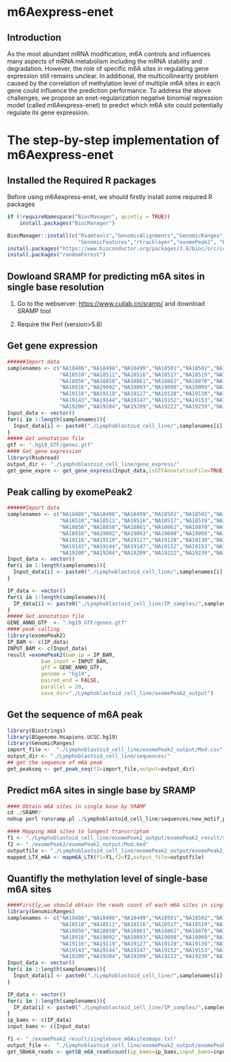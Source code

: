 # m6Aexpress-enet
## Introduction
As the most abundant mRNA modification, m6A controls and influences many aspects of mRNA metabolism including the mRNA stability and degradation. However, the role of specific m6A sites in regulating gene expression still remains unclear. In additional, the multicollinearity problem caused by the correlation of methylation level of multiple m6A sites in each gene could influence the prediction performance. To address the above challenges, we propose an enet-regularization negative binomial regression model (called m6Aexpress-enet) to predict which m6A site could potentially regulate its gene expression. 
# The step-by-step implementation of m6Aexpress-enet
## Installed the Required R packages
Before using m6Aexpress-enet, we should firstly install some required R packages
```r
if (!requireNamespace("BiocManager", quietly = TRUE))
    install.packages("BiocManager")

BiocManager::install(c("Rsamtools","GenomicAlignments","GenomicRanges",
                       "GenomicFeatures","rtracklayer","exomePeak2", "Rsubread","Biostrings","BSgenome.Hsapiens.UCSC.hg19"))
install.packages("https://www.bioconductor.org/packages/3.8/bioc/src/contrib/DESeq_1.34.1.tar.gz", repos = NULL, type="source")
install.packages("randomForest")
```
## Dowloand SRAMP for predicting m6A sites in single base resolution
1. Go to the webserver: https://www.cuilab.cn/sramp/ and download SRAMP tool

2. Require the Perl (version>5.8)

## Get gene expression
```r
######Import data
samplenames <- c("NA18486","NA18498","NA18499","NA18501","NA18502","NA18504","NA18505","NA18507","NA18508",
                 "NA18510","NA18511","NA18516","NA18517","NA18519","NA18522","NA18523","NA18852","NA18855",
                 "NA18856","NA18858","NA18861","NA18862","NA18870","NA18907","NA18909","NA18912","NA18913",
                 "NA18916","NA19092","NA19093","NA19098","NA19099","NA19101","NA19102","NA19108","NA19114",
                 "NA19116","NA19119","NA19127","NA19128","NA19130","NA19131","NA19137","NA19138","NA19140",
                 "NA19143","NA19144","NA19147","NA19152","NA19153","NA19159","NA19160","NA19192","NA19193",
                 "NA19200","NA19204","NA19209","NA19222","NA19239","NA19257")
Input_data <- vector()
for(i in 1:length(samplenames)){
  Input_data[i] <- paste0("./Lymphoblastoid_cell_line/",samplenames[i],"/",samplenames[i],"Aligned.sortedByCoord.out.bam")
}
##### Get annotation file
gtf <- ".hg19_GTF/genes.gtf"
#### Get gene expression
library(Rsubread)
output_dir <- "./Lymphoblastoid_cell_line/gene_express/"
get_gene_expre <- get_gene_express(Input_data,isGTFAnnotationFile=TRUE,GTF.featureType="exon",GTF.attrType="gene_name", annot.ext = gtf, isPairedEnd=F, nthreads=20,output=output_dir)
```

## Peak calling by exomePeak2
```r
######Import data
samplenames <- c("NA18486","NA18498","NA18499","NA18501","NA18502","NA18504","NA18505","NA18507","NA18508",
                 "NA18510","NA18511","NA18516","NA18517","NA18519","NA18522","NA18523","NA18852","NA18855",
                 "NA18856","NA18858","NA18861","NA18862","NA18870","NA18907","NA18909","NA18912","NA18913",
                 "NA18916","NA19092","NA19093","NA19098","NA19099","NA19101","NA19102","NA19108","NA19114",
                 "NA19116","NA19119","NA19127","NA19128","NA19130","NA19131","NA19137","NA19138","NA19140",
                 "NA19143","NA19144","NA19147","NA19152","NA19153","NA19159","NA19160","NA19192","NA19193",
                 "NA19200","NA19204","NA19209","NA19222","NA19239","NA19257")
Input_data <- vector()
for(i in 1:length(samplenames)){
  Input_data[i] <- paste0("./Lymphoblastoid_cell_line/",samplenames[i],"/",samplenames[i],"Aligned.sortedByCoord.out.bam")
}

IP_data <- vector()
for(i in 1:length(samplenames)){
  IP_data[i] <- paste0("./Lymphoblastoid_cell_line/IP_samples/",samplenames[i],"_IPAligned.sortedByCoord.out.bam")
}
##### Get annotation file
GENE_ANNO_GTF  <- ".hg19_GTF/genes.gtf"
#### peak calling
library(exomePeak2)
IP_BAM <- c(IP_data)
INPUT_BAM <- c(Input_data)
result =exomePeak2(bam_ip = IP_BAM,
           bam_input = INPUT_BAM,
           gff = GENE_ANNO_GTF,
           genome = "hg19",
           paired_end = FALSE,
           parallel = 20,
           save_dir="./Lymphoblastoid_cell_line/exomePeak2_output")
```
## Get the sequence of m6A peak
```r
library(Biostrings)
library(BSgenome.Hsapiens.UCSC.hg19)
library(GenomicRanges)
import_file <-  "./Lymphoblastoid_cell_line/exomePeak2_output/Mod.csv"
output_dir <- "./Lymphoblastoid_cell_line/sequences/"
## get the sequence of m6A peak
get_peakseq <- get_peak_seq(f1=import_file,output=output_dir)
```
## Predict m6A sites in single base by SRAMP
```r
#### Obtain m6A sites in single base by SRAMP
cd ./SRAMP/
nohup perl runsramp.pl ./Lymphoblastoid_cell_line/sequences/new_motif_peak_seq.fa ./Lymphoblastoid_cell_line/exomePeak2_output/exomePeak2_result/singlebase_m6Asites.txt mature &

#### Mapping m6A sites to longest transcriptom
f1 <- "./Lymphoblastoid_cell_line/exomePeak2_output/exomePeak2_result/singlebase_m6Asites.txt"
f2 <- "./exomePeak2/exomePeak2_output/Mod.bed"
outputfile <- "./Lymphoblastoid_cell_line/exomePeak2_output/exomePeak2_result/singlebase_m6Asitesmaps.txt"
mapped_LTX_m6A <- mapm6A_LTX(f1=f1,f2=f2,output_file=outputfile) 
```
## Quantifly the methylation level of single-base m6A sites
```r
####Firstly,we should obtain the reads count of each m6A sites in single base
library(GenomicRanges)
samplenames <- c("NA18486","NA18498","NA18499","NA18501","NA18502","NA18504","NA18505","NA18507","NA18508",
                 "NA18510","NA18511","NA18516","NA18517","NA18519","NA18522","NA18523","NA18852","NA18855",
                 "NA18856","NA18858","NA18861","NA18862","NA18870","NA18907","NA18909","NA18912","NA18913",
                 "NA18916","NA19092","NA19093","NA19098","NA19099","NA19101","NA19102","NA19108","NA19114",
                 "NA19116","NA19119","NA19127","NA19128","NA19130","NA19131","NA19137","NA19138","NA19140",
                 "NA19143","NA19144","NA19147","NA19152","NA19153","NA19159","NA19160","NA19192","NA19193",
                 "NA19200","NA19204","NA19209","NA19222","NA19239","NA19257")
Input_data <- vector()
for(i in 1:length(samplenames)){
  Input_data[i] <- paste0("./Lymphoblastoid_cell_line/",samplenames[i],"/",samplenames[i],"Aligned.sortedByCoord.out.bam")
}

IP_data <- vector()
for(i in 1:length(samplenames)){
  IP_data[i] <- paste0("./Lymphoblastoid_cell_line/IP_samples/",samplenames[i],"_IPAligned.sortedByCoord.out.bam")
}
ip_bams <- c(IP_data)
input_bams <- c(Input_data)

f1 <- "./exomePeak2_result/singlebase_m6Asitesmaps.txt"
output_file <-  "./Lymphoblastoid_cell_line/exomePeak2_output/exomePeak2_result/IP_Input_SBreadsinfor.Rdata"
get_SBm6A_reads <- getSB_m6A_readscount(ip_bams=ip_bams,input_bams=input_bams,m6A_site_file=f1,output_file=output_file)
```

